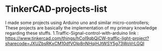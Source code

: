 # TinkerCAD-projects-list
I made some projects using Arduino uno and similar micro-controllers; These projects are basically the implementation of my primary knowledge regarding these stuffs. 
1.Traffic-Signal-control-with-arduino
link : https://www.tinkercad.com/things/hCoI9qbQiCW-traffic-light-project?sharecode=JXUZbsRKxCM10dfVOlp8nNHqiHJtWSY5g73WoVrLGQI
